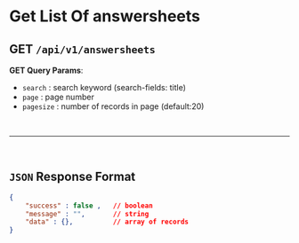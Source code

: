 # **Get List Of answersheets**

## GET ``/api/v1/answersheets``

**GET Query Params**:
- ``search`` : search keyword (search-fields: title)
- ``page`` : page number
- ``pagesize`` : number of records in page (default:20)

<br><hr><br>

## ``JSON`` Response Format

``` json
{
    "success" : false ,   // boolean
    "message" : "",       // string
    "data" : {},          // array of records
}
```